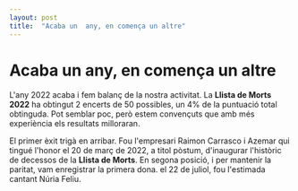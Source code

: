 ```yaml
---
layout: post
title:  "Acaba un  any, en comença un altre"
---
```

# Acaba un any, en comença un altre

L'any 2022 acaba i fem balanç de la nostra activitat. La **Llista de Morts 2022** ha obtingut 2 encerts de 50 possibles, un 4% de la puntuació total obtinguda. Pot semblar poc, però estem convençuts que amb més experiència els resultats milloraran.

El primer èxit trigà en arribar. Fou l'empresari Raimon Carrasco i Azemar qui tingué l'honor el 20 de març de 2022, a titol pòstum, d'inaugurar l'històric de decessos de la **Llista de Morts**. En segona posició, i per mantenir la paritat, vam enregistrar la primera dona. el 22 de juliol, fou l'estimada cantant Núria Feliu.


